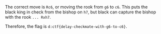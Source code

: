 The correct move is `Rc6`, or moving the rook from `g6` to `c6`. This puts the black king in check from the bishop on `h7`, but black can capture the bishop with the rook `... Rxh7`. 

Therefore, the flag is `d:ctf{delay-checkmate-with-g6-to-c6}`.